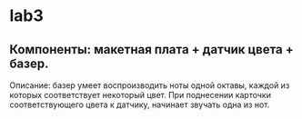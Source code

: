 # lab3

## Компоненты: макетная плата + датчик цвета + базер.

Описание: базер умеет воспроизводить ноты одной октавы, каждой из которых соответствует некоторый цвет. При поднесении карточки соответствующего цвета к датчику, начинает звучать одна из нот.
